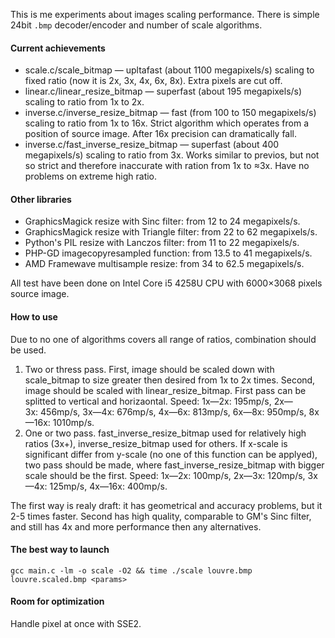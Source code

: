 This is me experiments about images scaling performance.
There is simple 24bit `.bmp` decoder/encoder and number of
scale algorithms.

#### Current achievements
* scale.c/scale_bitmap — upltafast (about 1100 megapixels/s) scaling to
  fixed ratio (now it is 2x, 3x, 4x, 6x, 8x). Extra pixels are cut off.
* linear.c/linear_resize_bitmap — superfast (about 195 megapixels/s) scaling
  to ratio from 1x to 2x.
* inverse.c/inverse_resize_bitmap — fast (from 100 to 150 megapixels/s)
  scaling to ratio from 1x to 16x. Strict algorithm which operates from
  a position of source image. After 16x precision can dramatically fall.
* inverse.c/fast_inverse_resize_bitmap — superfast (about 400 megapixels/s)
  scaling to ratio from 3x. Works similar to previos, but not so strict and
  therefore inaccurate with ration from 1x to ≈3x. Have no problems
  on extreme high ratio.

#### Other libraries
* GraphicsMagick resize with Sinc filter: from 12 to 24 megapixels/s.
* GraphicsMagick resize with Triangle filter: from 22 to 62 megapixels/s.
* Python's PIL resize with Lanczos filter: from 11 to 22 megapixels/s.
* PHP-GD imagecopyresampled function: from 13.5 to 41 megapixels/s.
* AMD Framewave multisample resize: from 34 to 62.5 megapixels/s.

All test have been done on Intel Core i5 4258U CPU with 
6000×3068 pixels source image.

#### How to use

Due to no one of algorithms covers all range of ratios, combination should be used.

1. Two or thress pass. First, image should be scaled down with scale_bitmap
   to size greater then desired from 1x to 2x times. Second, image
   should be scaled with linear_resize_bitmap. First pass can be splitted to
   vertical and horizaontal.
   Speed: 1x—2x: 195mp/s, 2x—3x: 456mp/s, 3x—4x: 676mp/s, 4x—6x: 813mp/s,
   6x—8x: 950mp/s, 8x—16x: 1010mp/s.
2. One or two pass. fast_inverse_resize_bitmap used for relatively high ratios
   (3x+), inverse_resize_bitmap used for others. If x-scale is significant
   differ from y-scale (no one of this function can be applyed), two pass
   should be made, where fast_inverse_resize_bitmap with bigger scale
   should be the first.
   Speed: 1x—2x: 100mp/s, 2x—3x: 120mp/s, 3x—4x: 125mp/s, 4x—16x: 400mp/s.

The first way is realy draft: it has geometrical and accuracy problems, but it
2-5 times faster. Second has high quality, comparable to GM's Sinc filter, and
still has 4x and more performance then any alternatives.

#### The best way to launch

    gcc main.c -lm -o scale -O2 && time ./scale louvre.bmp louvre.scaled.bmp <params>

#### Room for optimization
Handle pixel at once with SSE2.
